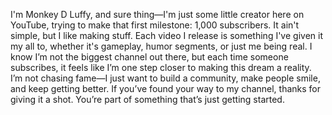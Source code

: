 I'm Monkey D Luffy, and sure thing—I'm just some little creator here on YouTube, trying to make that first milestone: 1,000 subscribers. It ain't simple, but I like making stuff. Each video I release is something I've given it my all to, whether it's gameplay, humor segments, or just me being real. I know I’m not the biggest channel out there, but each time someone subscribes, it feels like I’m one step closer to making this dream a reality. I’m not chasing fame—I just want to build a community, make people smile, and keep getting better. If you’ve found your way to my channel, thanks for giving it a shot. You’re part of something that’s just getting started. 

